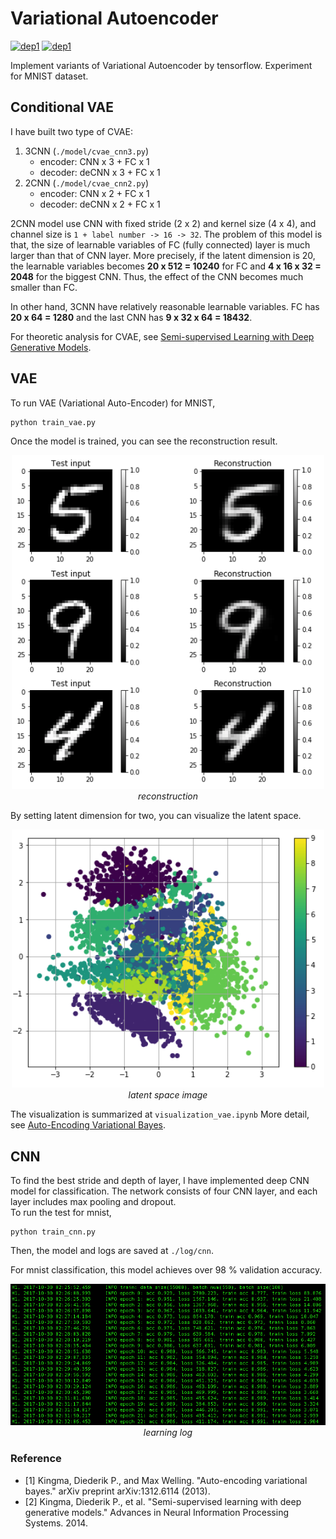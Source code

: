 # Variational Autoencoder
[![dep1](https://img.shields.io/badge/Tensorflow-1.3+-blue.svg)](https://www.tensorflow.org/)
[![dep1](https://img.shields.io/badge/Status-Work_In_Progress-orange.svg)](https://www.tensorflow.org/)

Implement variants of Variational Autoencoder by tensorflow.
Experiment for MNIST dataset.


## Conditional VAE
I have built two type of CVAE:
1. 3CNN (`./model/cvae_cnn3.py`)
    - encoder: CNN x 3 + FC x 1
    - decoder: deCNN x 3 + FC x 1 
2. 2CNN (`./model/cvae_cnn2.py`)
    - encoder: CNN x 2 + FC x 1
    - decoder: deCNN x 2 + FC x 1
 
2CNN model use CNN with fixed stride (2 x 2) and kernel size (4 x 4), and channel size is 
`1 + label number -> 16 -> 32`.
The problem of this model is that, the size of learnable variables of FC (fully connected) layer is much larger 
than that of CNN layer.
More precisely, if the latent dimension is 20, the learnable variables becomes
**20 x 512 = 10240** for FC and **4 x 16 x 32 = 2048** for the biggest CNN.
Thus, the effect of the CNN becomes much smaller than FC.

In other hand, 3CNN have relatively reasonable learnable variables.
FC has **20 x 64 = 1280** and the last CNN has **9 x 32 x 64 = 18432**.


For theoretic analysis for CVAE, see [Semi-supervised Learning with Deep Generative Models](http://papers.nips.cc/paper/5352-semi-supervised-learning-with-deep-generative-models).

## VAE
To run VAE (Variational Auto-Encoder) for MNIST,

```
python train_vae.py
```

Once the model is trained, you can see the reconstruction result. 
<p align="center">
  <img src="./img/vae_reconst.png" width="500">
  <br><i>reconstruction</i>
</p>

By setting latent dimension for two, you can visualize the latent space.
<p align="center">
  <img src="./img/vae_2d.png" width="500">
  <br><i>latent space image</i>
</p>

The visualization is summarized at `visualization_vae.ipynb`
More detail, see [Auto-Encoding Variational Bayes](https://arxiv.org/abs/1312.6114).

## CNN
To find the best stride and depth of layer, I have implemented deep CNN model for classification.
The network consists of four CNN layer, and each layer includes max pooling and dropout.  
To run the test for mnist,

```
python train_cnn.py
```
Then, the model and logs are saved at `./log/cnn`.

For mnist classification, this model achieves over 98 % validation accuracy.

<p align="center">
  <img src="./img/cnn_log.png" width="700">
  <br><i>learning log</i>
</p>


### Reference
- [1] Kingma, Diederik P., and Max Welling. "Auto-encoding variational bayes." arXiv preprint arXiv:1312.6114 (2013).
- [2] Kingma, Diederik P., et al. "Semi-supervised learning with deep generative models." Advances in Neural Information Processing Systems. 2014.